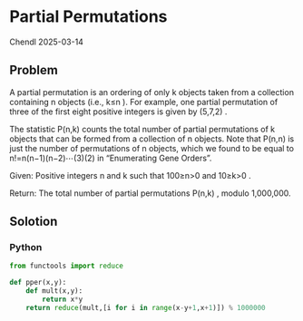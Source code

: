 # Partial Permutations

Chendl 2025-03-14

## Problem

A partial permutation is an ordering of only k
 objects taken from a collection containing n
 objects (i.e., k≤n
). For example, one partial permutation of three of the first eight positive integers is given by (5,7,2)
.

The statistic P(n,k)
 counts the total number of partial permutations of k
 objects that can be formed from a collection of n
 objects. Note that P(n,n)
 is just the number of permutations of n
 objects, which we found to be equal to n!=n(n−1)(n−2)⋯(3)(2)
 in “Enumerating Gene Orders”.

Given: Positive integers n
 and k
 such that 100≥n>0
 and 10≥k>0
.

Return: The total number of partial permutations P(n,k)
, modulo 1,000,000.

## Solotion

### Python

``` python
from functools import reduce

def pper(x,y):
    def mult(x,y):
        return x*y
    return reduce(mult,[i for i in range(x-y+1,x+1)]) % 1000000
```
